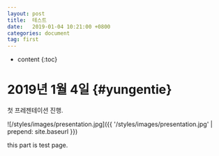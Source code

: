 ```yaml
---
layout: post
title:  테스트
date:   2019-01-04 10:21:00 +0800
categories: document
tag: first
---
```


* content
{:toc}


2019년 1월 4일			{#yungentie}
====================================

첫 프레젠테이션 진행.

![/styles/images/presentation.jpg]({{ '/styles/images/presentation.jpg' | prepend: site.baseurl  }})

this part is test page.

